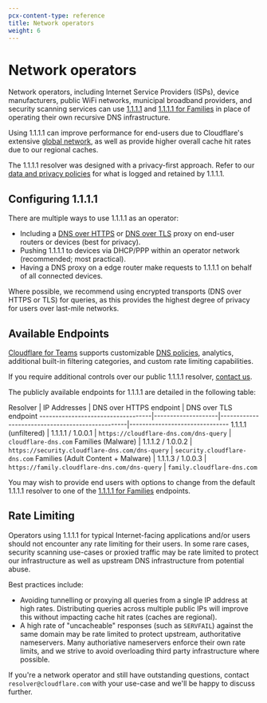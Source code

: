 ```yaml
---
pcx-content-type: reference
title: Network operators
weight: 6
---
```


# Network operators

Network operators, including Internet Service Providers (ISPs), device manufacturers, public WiFi networks, municipal broadband providers, and security scanning services can use [1.1.1.1](/1.1.1.1/setup-1.1.1.1/) and [1.1.1.1 for Families](/1.1.1.1/1.1.1.1-for-families/) in place of operating their own recursive DNS infrastructure.

Using 1.1.1.1 can improve performance for end-users due to Cloudflare's extensive [global network](https://www.cloudflare.com/network/), as well as provide higher overall cache hit rates due to our regional caches.

The 1.1.1.1 resolver was designed with a privacy-first approach. Refer to our [data and privacy policies](/1.1.1.1/privacy/public-dns-resolver/) for what is logged and retained by 1.1.1.1.

## Configuring 1.1.1.1

There are multiple ways to use 1.1.1.1 as an operator:

*   Including a [DNS over HTTPS](/1.1.1.1/encrypted-dns/dns-over-https/) or [DNS over TLS](/1.1.1.1/encrypted-dns/dns-over-tls/) proxy on end-user routers or devices (best for privacy).
*   Pushing 1.1.1.1 to devices via DHCP/PPP within an operator network (recommended; most practical).
*   Having a DNS proxy on a edge router make requests to 1.1.1.1 on behalf of all connected devices.

Where possible, we recommend using encrypted transports (DNS over HTTPS or TLS) for queries, as this provides the highest degree of privacy for users over last-mile networks.

## Available Endpoints

<Aside type="note">

[Cloudflare for Teams](https://www.cloudflare.com/teams/) supports customizable [DNS policies](/cloudflare-one/policies/filtering/dns-policies-builder), analytics, additional built-in filtering categories, and custom rate limiting capabilities.

If you require additional controls over our public 1.1.1.1 resolver, [contact us](https://www.cloudflare.com/teams/).

</Aside>

The publicly available endpoints for 1.1.1.1 are detailed in the following table:

<TableWrap>

Resolver                           | IP Addresses       | DNS over HTTPS endpoint                         | DNS over TLS endpoint
\-----------------------------------|--------------------|-------------------------------------------------|-------------------------------
1.1.1.1 (unfiltered)               | 1.1.1.1 / 1.0.0.1  | `https://cloudflare-dns.com/dns-query`          | `cloudflare-dns.com`
Families (Malware)                 | 1.1.1.2 / 1.0.0.2  | `https://security.cloudflare-dns.com/dns-query` | `security.cloudflare-dns.com`
Families (Adult Content + Malware) | 1.1.1.3 / 1.0.0.3  | `https://family.cloudflare-dns.com/dns-query`   | `family.cloudflare-dns.com`

</TableWrap>

You may wish to provide end users with options to change from the default 1.1.1.1 resolver to one of the [1.1.1.1 for Families](/1.1.1.1/1.1.1.1-for-families/) endpoints.

## Rate Limiting

Operators using 1.1.1.1 for typical Internet-facing applications and/or users should not encounter any rate limiting for their users. In some rare cases, security scanning use-cases or proxied traffic may be rate limited to protect our infrastructure as well as upstream DNS infrastructure from potential abuse.

Best practices include:

*   Avoiding tunnelling or proxying all queries from a single IP address at high rates. Distributing queries across multiple public IPs will improve this without impacting cache hit rates (caches are regional).
*   A high rate of "uncacheable" responses (such as `SERVFAIL`) against the same domain may be rate limited to protect upstream, authoritative nameservers. Many authoriative nameservers enforce their own rate limits, and we strive to avoid overloading third party infrastructure where possible.

If you're a network operator and still have outstanding questions, contact `resolver@cloudflare.com` with your use-case and we'll be happy to discuss further.
